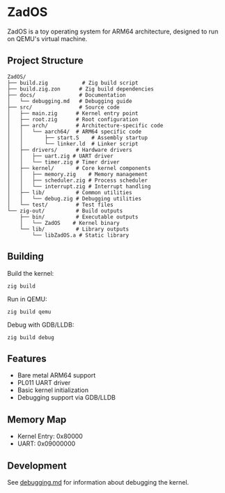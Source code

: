 # ZadOS

ZadOS is a toy operating system for ARM64 architecture, designed to run on QEMU's virtual machine.

## Project Structure

```
ZadOS/
├── build.zig           # Zig build script
├── build.zig.zon      # Zig build dependencies
├── docs/              # Documentation
│   └── debugging.md   # Debugging guide
├── src/               # Source code
│   ├── main.zig      # Kernel entry point
│   ├── root.zig      # Root configuration
│   ├── arch/         # Architecture-specific code
│   │   └── aarch64/  # ARM64 specific code
│   │       ├── start.S    # Assembly startup
│   │       └── linker.ld  # Linker script
│   ├── drivers/      # Hardware drivers
│   │   ├── uart.zig # UART driver
│   │   └── timer.zig # Timer driver
│   ├── kernel/       # Core kernel components
│   │   ├── memory.zig    # Memory management
│   │   ├── scheduler.zig # Process scheduler
│   │   └── interrupt.zig # Interrupt handling
│   ├── lib/          # Common utilities
│   │   └── debug.zig # Debugging utilities
│   └── test/         # Test files
└── zig-out/          # Build outputs
    ├── bin/          # Executable outputs
    │   └── ZadOS    # Kernel binary
    └── lib/          # Library outputs
        └── libZadOS.a # Static library
```

## Building

Build the kernel:
```fish
zig build
```

Run in QEMU:
```fish
zig build qemu
```

Debug with GDB/LLDB:
```fish
zig build debug
```

## Features

- Bare metal ARM64 support
- PL011 UART driver
- Basic kernel initialization
- Debugging support via GDB/LLDB

## Memory Map

- Kernel Entry: 0x80000
- UART: 0x09000000

## Development

See [debugging.md](debugging.md) for information about debugging the kernel.
